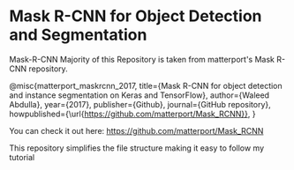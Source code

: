 # Mask R-CNN for Object Detection and Segmentation

Mask-R-CNN
Majority of this Repository is taken from matterport's Mask R-CNN repository. 

@misc{matterport_maskrcnn_2017,
  title={Mask R-CNN for object detection and instance segmentation on Keras and TensorFlow},
  author={Waleed Abdulla},
  year={2017},
  publisher={Github},
  journal={GitHub repository},
  howpublished={\url{https://github.com/matterport/Mask_RCNN}},
}

You can check it out here: https://github.com/matterport/Mask_RCNN

This repository simplifies the file structure making it easy to follow my tutorial
